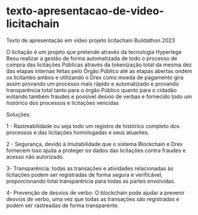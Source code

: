# texto-apresentacao-de-video-licitachain
Texto de apresentação em video projeto licitachain Buildathon 2023

O licitação é um projeto que pretende através da tecnologia Hyperlege Besu realizar a gestão de forma automatizada de todo o processo de compra das licitações Públicas através da tokenização total da mesma dez das etapas internas feitas pelo Órgão Público até as etapas abertas ondem os licitantes ambos e utilizando o Drex como moeda de pagamento gira assim provando um processo mais rápido e automatizado e provando transparência total tanto para o órgão Público quanto para o cidadão evitando também fraudes e possível desvio de verbas e fornecido todo um histórico dos processos e licitações vencidas

Soluções:

1 - Rastreabilidade ou seja todo um registro de histórico completo dos processos e
das licitações homologadas e seus atuantes.

2 - Segurança, devido à Imutabilidade que o sistema Blockchain e Drex fornecem Isso ajuda a proteger os dados das licitações contra fraudes e acesso não autorizado.

3- Transparência: todas as transações e atividades relacionadas às licitações podem ser registradas de forma segura e verificável, proporcionando total transparência para todas as partes envolvidas.

4- Prevenção de desvios de verbo: O blockchain pode ajudar a prevenir desvios de verbo, uma vez que todas as transações são registradas e podem ser rastreadas de forma transparente.
